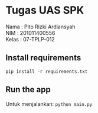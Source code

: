 # Tugas UAS SPK

Nama : Pito Rizki Ardiansyah <br>
NIM : 201011400556 <br>
Kelas : 07-TPLP-012 <br>

## Install requirements

`pip install -r requirements.txt`

## Run the app

Untuk menjalankan:
`python main.py`
